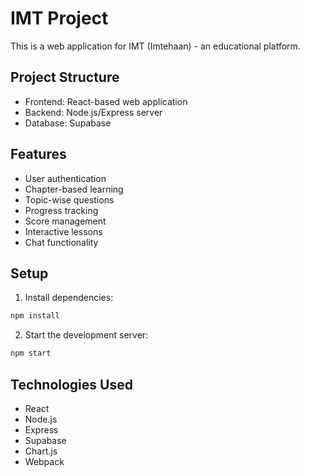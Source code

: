 # IMT Project

This is a web application for IMT (Imtehaan) - an educational platform.

## Project Structure

- Frontend: React-based web application
- Backend: Node.js/Express server
- Database: Supabase

## Features

- User authentication
- Chapter-based learning
- Topic-wise questions
- Progress tracking
- Score management
- Interactive lessons
- Chat functionality

## Setup

1. Install dependencies:
```bash
npm install
```

2. Start the development server:
```bash
npm start
```

## Technologies Used

- React
- Node.js
- Express
- Supabase
- Chart.js
- Webpack 